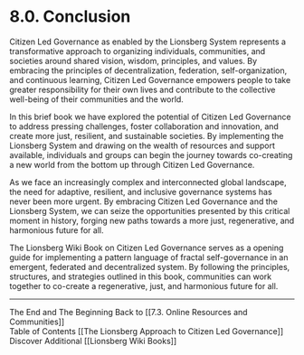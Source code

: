 # 8.0. Conclusion

Citizen Led Governance as enabled by the Lionsberg System represents a transformative approach to organizing individuals, communities, and societies around shared vision, wisdom, principles, and values. By embracing the principles of decentralization, federation, self-organization, and continuous learning, Citizen Led Governance empowers people to take greater responsibility for their own lives and contribute to the collective well-being of their communities and the world.

In this brief book we have explored the potential of Citizen Led Governance to address pressing challenges, foster collaboration and innovation, and create more just, resilient, and sustainable societies. By implementing the Lionsberg System and drawing on the wealth of resources and support available, individuals and groups can begin the journey towards co-creating a new world from the bottom up through Citizen Led Governance.

As we face an increasingly complex and interconnected global landscape, the need for adaptive, resilient, and inclusive governance systems has never been more urgent. By embracing Citizen Led Governance and the Lionsberg System, we can seize the opportunities presented by this critical moment in history, forging new paths towards a more just, regenerative, and harmonious future for all.

The Lionsberg Wiki Book on Citizen Led Governance serves as a opening guide for implementing a pattern language of fractal self-governance in an emergent, federated and decentralized system. By following the principles, structures, and strategies outlined in this book, communities can work together to co-create a regenerative, just, and harmonious future for all.  

___

The End and The Beginning
Back to [[7.3. Online Resources and Communities]]  
Table of Contents [[The Lionsberg Approach to Citizen Led Governance]]
Discover Additional [[Lionsberg Wiki Books]]  